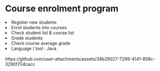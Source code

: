 <h1>Course enrolment program</h1>
<li>Register new students</li>
<li>Enrol students into courses</li>
<li>Check student list & course list</li>
<li>Grade students</li>
<li>Check course average grade</li>
<li>Language / tool : Java</li>

<br>
https://github.com/user-attachments/assets/34b29027-7299-4141-858c-3290f704cacc

